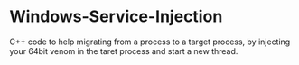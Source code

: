 # Windows-Service-Injection
C++ code to help migrating from a process to a target process, by injecting your 64bit venom in the taret process and start a new thread.
